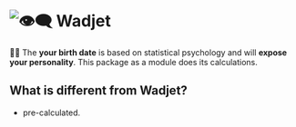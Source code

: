 # ![👁️‍🗨️ Wadjet](https://raw.githubusercontent.com/danmaq/wadjet-precalculated/images/wadjet.svg?sanitize=true)

🔮🎂 The __your birth date__ is based on statistical psychology and will __expose your personality__.
This package as a module does its calculations.

## What is different from Wadjet?

* pre-calculated.